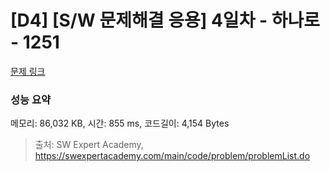 # [D4] [S/W 문제해결 응용] 4일차 - 하나로 - 1251 

[문제 링크](https://swexpertacademy.com/main/code/problem/problemDetail.do?contestProbId=AV15StKqAQkCFAYD) 

### 성능 요약

메모리: 86,032 KB, 시간: 855 ms, 코드길이: 4,154 Bytes



> 출처: SW Expert Academy, https://swexpertacademy.com/main/code/problem/problemList.do